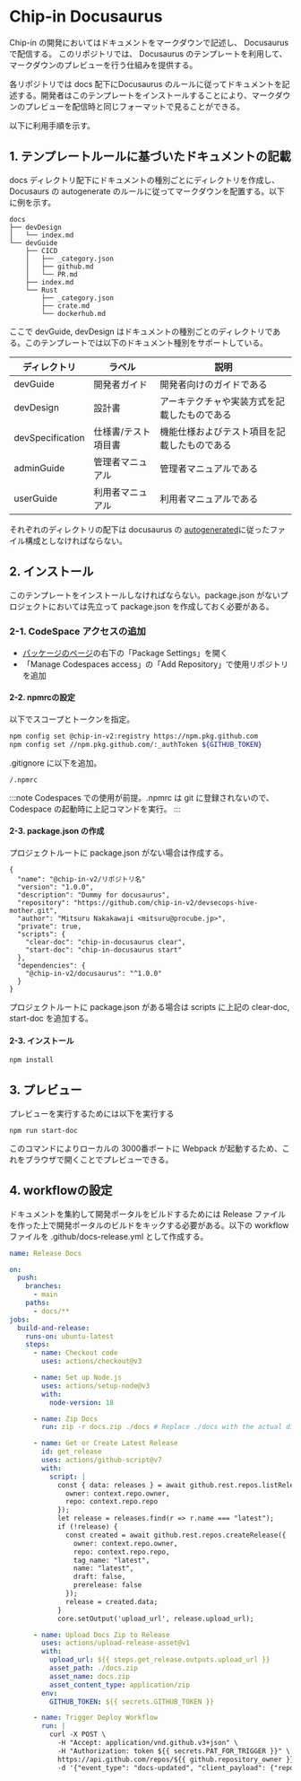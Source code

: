 # Chip-in Docusaurus

Chip-in の開発においてはドキュメントをマークダウンで記述し、 Docusaurus で配信する。
このリポジトリでは、 Docusaurus のテンプレートを利用して、マークダウンのプレビューを行う仕組みを提供する。

各リポジトリでは docs 配下にDocusaurus のルールに従ってドキュメントを記述する。開発者はこのテンプレートをインストールすることにより、マークダウンのプレビューを配信時と同じフォーマットで見ることができる。

以下に利用手順を示す。

## 1. テンプレートルールに基づいたドキュメントの記載

docs ディレクトリ配下にドキュメントの種別ごとにディレクトリを作成し、 Docusaurs の autogenerate のルールに従ってマークダウンを配置する。以下に例を示す。

```
docs
├── devDesign
│   └── index.md
└── devGuide
    ├── CICD
    │   ├── _category.json
    │   ├── github.md
    │   └── PR.md
    ├── index.md
    └── Rust
        ├── _category.json
        ├── crate.md
        └── dockerhub.md
```

ここで devGuide, devDesign はドキュメントの種別ごとのディレクトリである。このテンプレートでは以下のドキュメント種別をサポートしている。

| ディレクトリ         | ラベル           | 説明      |
| ------------------ | --------------- | ----------------- |
| devGuide           | 開発者ガイド      | 開発者向けのガイドである       |
| devDesign          | 設計書          | アーキテクチャや実装方式を記載したものである           |
| devSpecification   | 仕様書/テスト項目書 | 機能仕様およびテスト項目を記載したものである |
| adminGuide         | 管理者マニュアル    | 管理者マニュアルである    |
| userGuide          | 利用者マニュアル    | 利用者マニュアルである    |

それぞれのディレクトリの配下は docusaurus の [autogenerated](https://docusaurus.io/docs/next/sidebar/autogenerated)に従ったファイル構成としなければならない。

## 2. インストール

このテンプレートをインストールしなければならない。package.json がないプロジェクトにおいては先立って package.json を作成しておく必要がある。

### 2-1. CodeSpace アクセスの追加

- [パッケージのページ](https://github.com/chip-in-v2/chip-in-v2/pkgs/npm/docusaurus)の右下の「Package Settings」を開く
- 「Manage Codespaces access」の「Add Repository」で使用リポジトリを追加

#### 2-2. npmrcの設定

以下でスコープとトークンを指定。

```sh
npm config set @chip-in-v2:registry https://npm.pkg.github.com
npm config set //npm.pkg.github.com/:_authToken ${GITHUB_TOKEN}
```

.gitignore に以下を追加。

```
/.npmrc
```

:::note
Codespaces での使用が前提。.npmrc は git に登録されないので、 Codespace の起動時に上記コマンドを実行。
:::

#### 2-3. package.json の作成

プロジェクトルートに package.json がない場合は作成する。
```
{
  "name": "@chip-in-v2/リポジトリ名"
  "version": "1.0.0",
  "description": "Dummy for docusaurus",
  "repository": "https://github.com/chip-in-v2/devsecops-hive-mother.git",
  "author": "Mitsuru Nakakawaji <mitsuru@procube.jp>",
  "private": true,
  "scripts": {
    "clear-doc": "chip-in-docusaurus clear",
    "start-doc": "chip-in-docusaurus start"
  },
  "dependencies": {
    "@chip-in-v2/docusaurus": "^1.0.0"
  }
}
```
プロジェクトルートに package.json がある場合は scripts に上記の clear-doc, start-doc を追加する。


#### 2-3. インストール

```sh
npm install
```

## 3. プレビュー

プレビューを実行するためには以下を実行する

```
npm run start-doc
```

このコマンドによりローカルの 3000番ポートに Webpack が起動するため、これをブラウザで開くことでプレビューできる。

## 4. workflowの設定

ドキュメントを集約して開発ポータルをビルドするためには Release ファイルを作った上で開発ポータルのビルドをキックする必要がある。以下の workflow ファイルを .github/docs-release.yml として作成する。

```yaml
name: Release Docs

on:
  push:
    branches:
      - main
    paths:
      - docs/**
jobs:
  build-and-release:
    runs-on: ubuntu-latest
    steps:
      - name: Checkout code
        uses: actions/checkout@v3

      - name: Set up Node.js
        uses: actions/setup-node@v3
        with:
          node-version: 18

      - name: Zip Docs
        run: zip -r docs.zip ./docs # Replace ./docs with the actual directory

      - name: Get or Create Latest Release
        id: get_release
        uses: actions/github-script@v7
        with:
          script: |
            const { data: releases } = await github.rest.repos.listReleases({
              owner: context.repo.owner,
              repo: context.repo.repo
            });
            let release = releases.find(r => r.name === "latest");
            if (!release) {
              const created = await github.rest.repos.createRelease({
                owner: context.repo.owner,
                repo: context.repo.repo,
                tag_name: "latest",
                name: "latest",
                draft: false,
                prerelease: false
              });
              release = created.data;
            }
            core.setOutput('upload_url', release.upload_url);

      - name: Upload Docs Zip to Release
        uses: actions/upload-release-asset@v1
        with:
          upload_url: ${{ steps.get_release.outputs.upload_url }}
          asset_path: ./docs.zip
          asset_name: docs.zip
          asset_content_type: application/zip
        env:
          GITHUB_TOKEN: ${{ secrets.GITHUB_TOKEN }}

      - name: Trigger Deploy Workflow
        run: |
          curl -X POST \
            -H "Accept: application/vnd.github.v3+json" \
            -H "Authorization: token ${{ secrets.PAT_FOR_TRIGGER }}" \
            https://api.github.com/repos/${{ github.repository_owner }}/${{ github.repository_owner }}/dispatches \
            -d '{"event_type": "docs-updated", "client_payload": {"repository": "${{ github.repository }}"}}'
```
